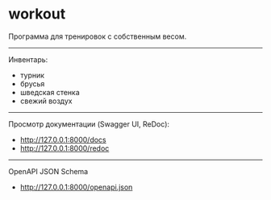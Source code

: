# workout

Программа для тренировок с собственным весом.
***
Инвентарь:
* турник
* брусья
* шведская стенка
* свежий воздух
***
Просмотр документации (Swagger UI, ReDoc):
* http://127.0.0.1:8000/docs
* http://127.0.0.1:8000/redoc
***
OpenAPI JSON Schema
* http://127.0.0.1:8000/openapi.json

